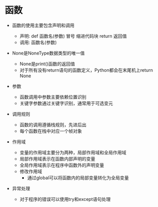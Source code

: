# 函数
- 函数的使用主要包含声明和调用
    - 声明: def 函数名(参数) 冒号 缩进代码块 return 返回值 
    - 调用: 函数名(参数)
    
- None是NoneType数据类型的唯一值
    - None是print()函数的返回值
    - 对于所有没有return语句的函数定义，Python都会在末尾机上return None

- 参数
    - 函数调用中参数主要依赖位置识别
    - 关键字参数通过关键字识别，通常用于可选变元
- 调用规则
    - 函数的调用遵循栈规则，先进后出
    - 每个函数在栈中对应一个帧对象

- 作用域    
    - 变量的作用域主要分为两种，局部作用域和全局作用域
    - 局部作用域表示在函数内部声明的变量
    - 全局作用域表示在程序中函数外的声明变量
    - 修改作用域
        - 通过global可以将函数内的局部变量转化为全局变量

- 异常处理
    - 对于程序的错误可以使用try和except语句处理
    
